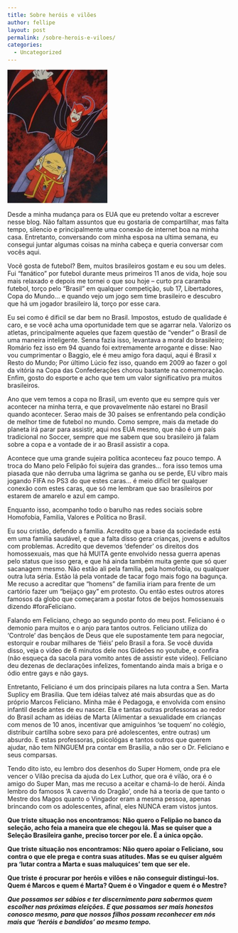 ```yaml
---
title: Sobre heróis e vilões
author: fellipe
layout: post
permalink: /sobre-herois-e-viloes/
categories:
  - Uncategorized
---
```

[<img alt="446-ac4a743594459c19d53ce2c8b1d52b44" src="/img/posts/2013/05/446-ac4a743594459c19d53ce2c8b1d52b44-225x300.jpg" width="225" height="300" />][1]

Desde a minha mudança para os EUA que eu pretendo voltar a escrever nesse blog. Não faltam assuntos que eu gostaria de compartilhar, mas falta tempo, silencio e principalmente uma conexão de internet boa na minha casa. Entretanto, conversando com minha esposa na ultima semana, eu consegui juntar algumas coisas na minha cabeça e queria conversar com vocês aqui.

Você gosta de futebol? Bem, muitos brasileiros gostam e eu sou um deles. Fui &#8220;fanático&#8221; por futebol durante meus primeiros 11 anos de vida, hoje sou mais relaxado e depois me tornei o que sou hoje &#8211; curto pra caramba futebol, torço pelo &#8220;Brasil&#8221; em qualquer competição, sub 17, Libertadores, Copa do Mundo&#8230; e quando vejo um jogo sem time brasileiro e descubro que há um jogador brasileiro lá, torço por esse cara.

Eu sei como é dificil se dar bem no Brasil. Impostos, estudo de qualidade é caro, e se você acha uma oportunidade tem que se agarrar nela. Valorizo os atletas, principalmente aqueles que fazem questão de &#8220;vender&#8221; o Brasil de uma maneira inteligente. Senna fazia isso, levantava a moral do brasileiro; Romário fez isso em 94 quando foi extremamente arrogante e disse: Nao vou cumprimentar o Baggio, ele é meu amigo fora daqui, aqui é Brasil x Resto do Mundo; Por último Lúcio fez isso, quando em 2009 ao fazer o gol da vitória na Copa das Confederações chorou bastante na comemoração. Enfim, gosto do esporte e acho que tem um valor significativo pra muitos brasileiros.

Ano que vem temos a copa no Brasil, um evento que eu sempre quis ver acontecer na minha terra, e que provavelmente não estarei no Brasil quando acontecer. Serao mais de 30 países se enfrentando pela condição de melhor time de futebol no mundo. Como sempre, mais da metade do planeta irá parar para assistir, aqui nos EUA mesmo, que não é um país tradicional no Soccer, sempre que me sabem que sou brasileiro já falam sobre a copa e a vontade de ir ao Brasil assistir a copa.

Acontece que uma grande sujeira politica aconteceu faz pouco tempo. A troca do Mano pelo Felipão foi sujeira das grandes&#8230; fora isso temos uma piasada que não derruba uma lágrima se ganha ou se perde, EU vibro mais jogando FIFA no PS3 do que estes caras&#8230; é meio dificil ter qualquer conexão com estes caras, que só me lembram que sao brasileiros por estarem de amarelo e azul em campo.

Enquanto isso, acompanho todo o barulho nas redes sociais sobre Homofobia, Familia, Valores e Politica no Brasil.

Eu sou cristão, defendo a familia. Acredito que a base da sociedade está em uma familia saudável, e que a falta disso gera crianças, jovens e adultos com problemas. Acredito que devemos &#8216;defender&#8217; os direitos dos homossexuais, mas que há MUITA gente envolvido nessa guerra apenas pelo status que isso gera, e que há ainda também muita gente que só quer sacanagem mesmo. Não estão ali pela família, pela homofobia, ou qualquer outra luta séria. Estão lá pela vontade de tacar fogo mais fogo na bagunça. Me recuso a acreditar que &#8220;homens&#8221; de familia iriam para frente de um cartório fazer um &#8220;beijaço gay&#8221; em protesto. Ou então estes outros atores famosos da globo que começaram a postar fotos de beijos homossexuais dizendo #foraFeliciano.

Falando em Feliciano, chego ao segundo ponto do meu post. Feliciano é o demonio para muitos e o anjo para tantos outros. Feliciano utiliza do &#8216;Controle&#8217; das bençãos de Deus que ele supostamente tem para negociar, estorquir e roubar milhares de &#8216;fiéis&#8217; pelo Brasil a fora. Se você duvida disso, veja o vídeo de 6 minutos dele nos Gideões no youtube, e confira (não esqueça da sacola para vomito antes de assistir este vídeo). Feliciano deu dezenas de declarações infelizes, fomentando ainda mais a briga e o ódio entre gays e não gays.

Entretanto, Feliciano é um dos principais pilares na luta contra a Sen. Marta Suplicy em Brasilia. Que tem idéias talvez até mais absurdas que as do próprio Marcos Feliciano. Minha mãe é Pedagoga, e envolvida com ensino infantil desde antes de eu nascer. Ela e tantas outras professoras ao redor do Brasil acham as idéias de Marta (Alimentar a sexualidade em crianças com menos de 10 anos, incentivar que amiguinhos &#8216;se toquem&#8217; no colégio, distribuir cartilha sobre sexo para pré adolescentes, entre outras) um absurdo. E estas professoras, psicológas e tantos outros que querem ajudar, não tem NINGUEM pra contar em Brasilia, a não ser o Dr. Feliciano e seus comparsas.

Tendo dito isto, eu lembro dos desenhos do Super Homem, onde pra ele vencer o Vilão precisa da ajuda do Lex Luthor, que ora é vilão, ora é o amigo do Super Man, mas me recuso a aceitar e chamá-lo de herói. Ainda lembro do famosos &#8216;A caverna do Dragão&#8217;, onde há a teoria de que tanto o Mestre dos Magos quanto o Vingador eram a mesma pessoa, apenas brincando com os adolescentes, afinal, eles NUNCA eram vistos juntos.

**Que triste situação nos encontramos: Não quero o Felipão no banco da seleção, acho feia a maneira que ele chegou lá. Mas se quiser que a Seleção Brasileira ganhe, preciso torcer por ele. É a única opção.**

**Que triste situação nos encontramos: Não quero apoiar o Feliciano, sou contra o que ele prega e contra suas atitudes. Mas se eu quiser alguém pra &#8216;lutar contra a Marta e suas maluquices&#8217; tem que ser ele.**

**Que triste é procurar por heróis e vilões e não conseguir distingui-los. Quem é Marcos e quem é Marta? Quem é o Vingador e quem é o Mestre?**

***Que possamos ser sábios e ter discernimento para sabermos quem escolher nas próximas eleições. E que possamos ser mais honestos conosco mesmo, para que nossos filhos possam reconhecer em nós mais que &#8216;heróis e bandidos&#8217; ao mesmo tempo.***

 [1]: /img/posts/2013/05/446-ac4a743594459c19d53ce2c8b1d52b44.jpg